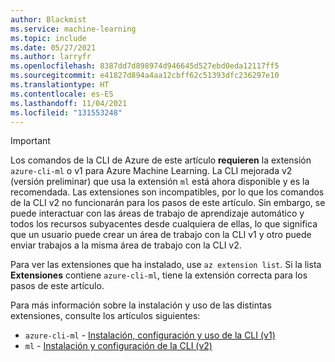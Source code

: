 ```yaml
---
author: Blackmist
ms.service: machine-learning
ms.topic: include
ms.date: 05/27/2021
ms.author: larryfr
ms.openlocfilehash: 8387dd7d898974d946645d527ebd0eda12117ff5
ms.sourcegitcommit: e41827d894a4aa12cbff62c51393dfc236297e10
ms.translationtype: HT
ms.contentlocale: es-ES
ms.lasthandoff: 11/04/2021
ms.locfileid: "131553248"
---
```

> [!IMPORTANT]
> Los comandos de la CLI de Azure de este artículo __requieren__ la extensión `azure-cli-ml` o v1 para Azure Machine Learning. La CLI mejorada v2 (versión preliminar) que usa la extensión `ml` está ahora disponible y es la recomendada. Las extensiones son incompatibles, por lo que los comandos de la CLI v2 no funcionarán para los pasos de este artículo. Sin embargo, se puede interactuar con las áreas de trabajo de aprendizaje automático y todos los recursos subyacentes desde cualquiera de ellas, lo que significa que un usuario puede crear un área de trabajo con la CLI v1 y otro puede enviar trabajos a la misma área de trabajo con la CLI v2.
>
> Para ver las extensiones que ha instalado, use `az extension list`. Si la lista __Extensiones__ contiene `azure-cli-ml`, tiene la extensión correcta para los pasos de este artículo.
>
> Para más información sobre la instalación y uso de las distintas extensiones, consulte los artículos siguientes:
> 
> * `azure-cli-ml` - [Instalación, configuración y uso de la CLI (v1)](../articles/machine-learning/reference-azure-machine-learning-cli.md)
> * `ml` - [Instalación y configuración de la CLI (v2)](../articles/machine-learning/how-to-configure-cli.md)
